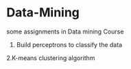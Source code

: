 # Data-Mining
some assignments in Data mining Course 

1. Build perceptrons to classify the data


2.K-means clustering algorithm
